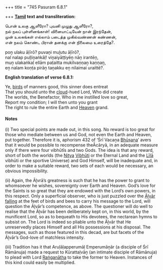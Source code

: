 +++
title = "745 Pasuram 6.8.1"

+++
**[Tamil](/definition/tamil#history "show Tamil definitions") text and transliteration:**

பொன் உலகு ஆளீரோ? புவனி முழுது ஆளீரோ?,  
நல் நலப் புள்ளினங்காள்! வினையாட்டியேன் நான் இரந்தேன்,  
முன் உலகங்கள் எல்லாம் படைத்த முகில்வண்ணன் கண்ணன்,  
என் நலம் கொண்ட பிரான் தனக்கு என் நிலைமை உரைத்தே?.

poṉ ulaku āḷīrō? puvaṉi muḻutu āḷīrō?,  
nal nalap puḷḷiṉaṅkāḷ! viṉaiyāṭṭiyēṉ nāṉ irantēṉ,  
muṉ ulakaṅkaḷ ellām paṭaitta mukilvaṇṇaṉ kaṇṇaṉ,  
eṉ nalam koṇṭa pirāṉ taṉakku eṉ nilaimai uraittē?.

**English translation of verse 6.8.1:**

Ye, [birds](/definition/bird#history "show birds definitions") of manners good, this sinner does entreat  
That you should unto the [cloud](/definition/cloud#history "show cloud definitions")-hued Lord, Who did create  
The worlds, the Benefactor, Who in me instilled love so great,  
Report my condition; I will then unto you grant  
The right to rule the entire Earth and [Heaven](/definition/heaven#history "show Heaven definitions") grand.

#### Notes

\(i\) Two special points are made out, in this song. No reward is too great for those who mediate between us and God, not even the Earth and Heaven, put together. Therefore it is, aphorism 432 of ‘Śrī Vacaṉa [Bhūṣaṇa](/definition/bhushana#vaishnavism "show Bhūṣaṇa definitions")’ avers that it would be possible to recompense theĀcāryā, in an adequate measure only if there were four vibhūtīs and two Gods. The idea is that any reward, short of both the worlds (the [Nitya](/definition/nitya#vaishnavism "show Nitya definitions") [Vibhūti](/definition/vibhuti#vaishnavism "show Vibhūti definitions") or the Eternal Land and the [Līlā](/definition/lila#vaishnavism "show Līlā definitions") vibhūti or the sportive Universe) and God Himself, will be inadequate and, in order to make a suitable reward, two sets of each would be necessary, an obvious impossibility.

\(ii\) Again, the Āḻvrā’s greatness is such that he has the power to grant to whomsoever he wishes, sovereignty over Earth and Heaven. God’s love for the Saints is so great that they are endowed with the Lord’s own powers, in this respect. Only a superficial observer, who is just puzzled over the [Āḻvār](/definition/aḻvar#vaishnavism "show Āḻvār definitions") [falling](/definition/falling#history "show falling definitions") at the feet of birds and bees to carry his message to the Lord, will question the Āḻvār’s competence, as above. The questioner will do well to realise that the Āḻvār has been deliberately kept on, in this world, by the munificent Lord, so as to bequeath to His devotees, the nectarean hymns to subsist on. The Lord is indeed so pliable unto the Āḻvār that He unreservedly places Himself and all His possessions at his disposal. The messages, such as those featured in this decad, are but facets of the Āḻvār’s God-love of matchless intensity.

\(iii\) Tradition has it that Aruḷāḷapperumāḷ Emperumāṉār (a disciple of Śrī Rāmānuja) made a request to Kūrattaḷvāṉ (an intimate disciple of Rāmānuja) to plead with Lord [Raṅganātha](/definition/ranganatha#vaishnavism "show Raṅganātha definitions") to take the former to Heaven. Instances of this kind could easily be multiplied.


